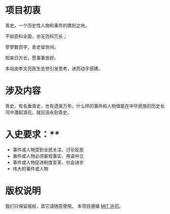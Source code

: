 # 项目初衷

青史，一个历史性人物和事件的镌刻之地。

不如百科全面，亦无百科冗长；

寥寥数百字，青史留世间。

知来日方长，愿事事皆好。

本站由李文亮医生去世引发思考，进而动手搭建。


# 涉及内容

青史，有名垂青史，也有遗臭万年。什么样的事件和人物值能在中华民族的历史长河中激起浪花，就应该永刻青史。



# 入史要求：**

- 事件或人物受到全民关注、讨论反思
- 事件或人物必须客观事实、用语中立
- 事件或人物促进制度变革、社会进步
- 伟大的事件或人物


# 版权说明

我们只保留版权，其它请随意使用。
本项目遵循 [MIT 许可](https://en.wikipedia.org/wiki/MIT_License)。

